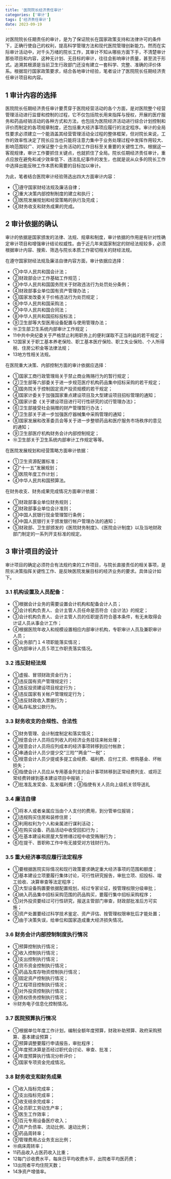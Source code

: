 ```yaml
---
title: '医院院长经济责任审计'
categories: ['审计']
tags: ['经济责任审计']
date: 2023-09-19
---
```

对医院院长任期责任的审计，是为了保证院长在国家政策支持和法律许可的条件下，正确行使自己的权利，提高科学管理方法和现代医院管理创新能力。然而在实际审计活动中，对千头万绪的院长工作，其审计不知从哪些方面下手，不清楚审计那些项目和内容，这种无计划、无目标的审计，往往会影响审计质量，甚至流于形式。追溯其根源是当前卫生行政部门还没有建立一套科学、完整、准确的评价体系。根据现行国家政策要求，结合各地审计经验，笔者设计了医院院长任期经济责任审计项目和内容。

## 1 审计内容的选择

医院院长任期经济责任审计要贯穿于医院经营活动的各个方面，是对医院整个经营管理活动进行监督和控制的过程，它不仅包括院长用来指挥与授权，开展的医疗服务和药品经销活动的各种方式和方法，也包括为医院经济活动进行综合计划控制和评价而制定的各项规章制度，还包括重大经济事项应履行的法定程序。审计的全局性要求必须建立一个能涵盖其经营管理活动全过程的整体框架，但对院长来说，工作的效率性决定了院长应当也只能将注意力集中于业务处理过程中发挥作用较大、影响范围较广、对保证整个业务活动的工作目标至关重要的关键性工作。根据这一客观规律，审计工作要抓住关键点，也就抓住了全局。院长任期经济责任审计，重点应放在避免和减少效率低下、违法乱纪事件的发生，也就是说从众多的院长工作中选择出能反映工作本质和需要的目标加以审计。

为此，笔者结合医院审计经验筛选出四大方面审计内容：

- ①遵守国家财经法规及廉洁自律；
- ②重大决策内部控制制度的建立和执行；
- ③医院发展规划和经营策略的执行及完成；
- ④财务收支和财务成果的完成。

## 2 审计依据的确认

审计的依据是国家颁发的法律、法规、规章和制度，审计依据的作用是有针对性确定审计项目和增强审计结论权威性。由于近几年来国家制定的财经法规较多，必须根据审计内容、搜索、筛选与院长本质工作密切相关的财经法规。

在遵守国家财经法规及廉洁自律内容方面，审计依据应选择：

- ①中华人民共和国会计法；
- ②财政部会计工作基础工作规范；
- ③中华人民共和国国务院关于财政违法行为处罚处分条例；
- ④财政部事业单位国有资产管理办法；
- ⑤国家发改委关于价格违法行为处罚规定；
- ⑥中华人民共和国采购法；
- ⑦中华人民共和国合同法；
- ⑧中华人民共和国招标投标法；
- ⑨卫生部等大型医用设备配置与使用管理办法；
- ⑩卫生部卫生系统内部审计工作规定；
- 11中共中央纪委关于严格禁止利用职务上的便利谋取不正当利益的若干规定；
- 12国家关于职工基本养老保险、职工基本医疗保险、职工失业保险、个人所得税、住房公积金等法律法规；
- 13地方性相关法规。

在医院重大决策、内部控制方面的审计依据应选择：

- ①国家工商行政管理局关于禁止商业贿赂行为的暂行规定；
- ②卫生部等六部委关于进一步规范医疗机构药品集中招标采购的若干规定；
- ③国务院关于控制固定资产投资规模的若干规定；
- ④国家计委关于加强国家重点建设项目及大型建设项目招标管理的通知；
- ⑤国家计委《关于建设项目进行可行性研究的试行管理办法》；
- ⑥卫生部接受社会捐赠的财产管理暂行办法；
- ⑦卫生部关于进一步加强医疗器械集中采购管理的通知；
- ⑧国家发展和改革委员会等关于进一步整顿药品和医疗服务市场秩序的意见的通知；
- ⑨卫生部医疗机构财务会计内部控制规定；
- ⑩卫生部关于卫生系统内部审计工作规定等等。

在医院发展规划和经营策略方面审计依据：

- ①卫生资源配置标准；
- ②“十一五”发展规划；
- ③医院年度工作计划；
- ④中华人民共和国预算法。

在财务收支、财务成果完成情况方面审计依据：

- ①财政部事业单位财务规则；
- ②财政部事业单位会计准则；
- ③中国人民银行现金管理暂行条例；
- ④中国人民银行关于颁发银行帐户管理办法的通知；
- ⑤财政部、卫生部颁发的《医院财务制度》、《医院会计制度》以及当地财政部门制定的一系列开支标准的规定。

## 3 审计项目的设计

审计项目的确定必须符合有法规约束的工作项目，与院长直接责任的相关事项，是院长决策指挥关键性工作、是反映医院发展目标的经济业务的要求。具体设计如下。

### 3.1 机构设置及人员配备：

- ①根据会计业务的需要设置会计机构和配备会计人员；
- ②会计机构负责人、会计主管人员任命是否符合《会计法》的规定；
- ③会计机构负责人、会计主管人员的任职是否符合基本条件，有无未取得会计证人员从事会计工作；
- ④根据医院年收入和规模设置相应内部审计机构，专职审计人员及兼职审计人员；
- ⑤业务部门１４项职能落实情况；
- ⑥内部审计人员５项工作职责落实情况。

### 3.2 违反财经法规

- ①虚报、冒领财政资金行为；
- ②违反国有资产管理规定行；
- ③违反投资建设项目规定行为；
- ④违反国家有关帐户管理规定行为；
- ⑤违反财政收入票据行为；
- ⑥私存私放公款行为。

### 3.3 财务收支的合规性、合法性

- ①财务管理、会计制度制定和落实情况；
- ②授意会计人员将应列收入的经济业务挂往来帐处理；
- ③授意会计人员将应列成本的经济事项转移到应付帐款；
- ④串通会计人员少提少交“三险”“两金”“一税”；
- ⑤授意会计人员少提或多提工会经费、福利费、应付工资、修购基金、坏帐损失；
- ⑥指使会计人员应从专用基金列支的会计事项转移到正常经费列支、或将正常经费转嫁到基本建设项目中报销；
- ⑦批准乱发奖金、乱发福利费；⑧指使有关人员向上级机关领导送礼

### 3.4 廉洁自律

- ①将本人或者亲属应当由个人支付的费用，到分管单位报销；
- ②违规购买住房和装修住房；
- ③利用权利为个人和亲属进行谋利活动；
- ④在购买设备、药品活动中收受回扣行为；
- ⑤在基本建设和房屋大型修缮过程中收受贿赂行为；
- ⑥在提干、晋职称工作中有无接受对方钱财行为。

### 3.5 重大经济事项应履行法定程序

- ①要根据医院实际情况和现行政策要求确定重大经济事项的范围和额度；
- ②基本建设立项要履行集体讨论，可行性研究报告，审批立项、招投标、竣工验收、决算审查等法定程序；
- ③大型设备购置要依据配置规划，经过专家论证，按管理权限分级审批；
- ④纳入药品集中招标采购范围的药品购买，要履行集中招标采购程序；
- ⑤对外投资要经过可行性研究，报送主管部门审查，财政部批准后方可实施；
- ⑥资产处置要经过科学技术鉴定、资产评估、按管理权限审批后才能处置；
- ⑦由于决策失误，给单位和国家造成重大经济损失情况。

### 3.6 财务会计内部控制制度执行情况

- ①预算控制执行情况；
- ②收入控制执行情况；
- ③支出控制执行情况；
- ④货币资金控制执行情况；
- ⑤药品及库存物资控制执行情况；
- ⑥固定资产控制执行情况；
- ⑦工程项目控制执行情况；
- ⑧对外投资控制执行情况；
- ⑨债权债务控制执行情况；
- ⑩财务电子信息化控制情况。

### 3.7 医院预算执行情况

- ①根据单位年度工作计划，编制全额年度预算，财政补助预算、政府采购预算、基本建设预算；
- ②预算调整要履行申请报告，审批程序；
- ③年度预决算是否经过职代会讨论、审查、批准；
- ④年度预算执行情况分析评价；
- ⑤国家专项资金完成情况。

### 3.8 财务收支和财务成果

- ①收入指标完成率；
- ②支出指标完成率；
- ③收支结余完成率；
- ④全员职工劳动生产率；
- ⑤医生工作效率；
- ⑥百元专用设备医疗收入；
- ⑦资产负债率、流动比例、速动比例；
- ⑧药品周转率；
- ⑨管理费用占业务支出比例；
- ⑩病床周转率；
- 11药品收入占医药收入比重；
- 12每门诊收费水平，每床日平均收费水平，出院者平均医药费；
- 13出院者平均住院天数；
- 14净资产增值率。
